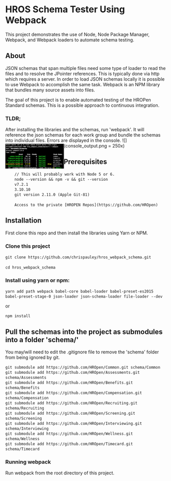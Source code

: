 # HROS Schema Tester Using Webpack

This project demonstrates the use of Node, Node Package Manager, Webpack, and Webpack loaders to automate schema testing.

## About
JSON schemas that span multiple files need some type of loader to read the files and to resolve the JPointer references. This is typically done via http which requires a server. In order to load JSON schemas locally it is possible to use Webpack to accomplish the same task. Webpack is an NPM library that bundles many source assets into files.

The goal of this project is to enable automated testing of the HROPen Standard schemas. This is a possible approach to continuous integration.

### TLDR;
After installing the libraries and the schemas, run 'webpack'. It will reference the json schemas for each work group and bundle the schemas into individual files. Errors are displayed in the console.
![](console_output.png = 250x)
<img src="console_output.png" align="left" height="80">

## Prerequisites
```
    // This will probably work with Node 5 or 6.
    node --version && npm -v && git --version
    v7.2.1
    3.10.10
    git version 2.11.0 (Apple Git-81)

    Access to the private [HROPEN Repos](https://github.com/HROpen)
```
## Installation
First clone this repo and then install the libraries using Yarn or NPM.

### Clone this project

```
git clone https://github.com/chrispauley/hros_webpack_schema.git

cd hros_webpack_schema
```

### Install using yarn or npm:
```
yarn add path webpack babel-core babel-loader babel-preset-es2015 babel-preset-stage-0 json-loader json-schema-loader file-loader --dev
```
or
```
npm install
```



## Pull the schemas into the project as submodules into a folder 'schema/'
You may/will need to edit the .gitignore file to remove the 'schema' folder from being ignored by git.

```
git submodule add https://github.com/HROpen/Common.git schema/Common
git submodule add https://github.com/HROpen/Assessments.git schema/Assessments
git submodule add https://github.com/HROpen/Benefits.git schema/Benefits
git submodule add https://github.com/HROpen/Compensation.git schema/Compensation
git submodule add https://github.com/HROpen/Recruiting.git schema/Recruiting
git submodule add https://github.com/HROpen/Screening.git schema/Screening
git submodule add https://github.com/HROpen/Interviewing.git schema/Interviewing
git submodule add https://github.com/HROpen/Wellness.git schema/Wellness
git submodule add https://github.com/HROpen/Timecard.git schema/Timecard

```

### Running webpack
Run webpack from the root directory of this project.

```
